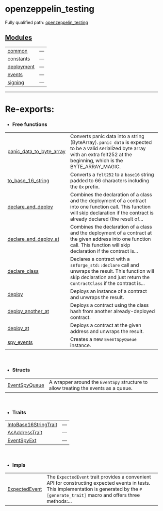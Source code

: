 # openzeppelin_testing

Fully qualified path: [openzeppelin_testing](./openzeppelin_testing.md)


## [Modules](./openzeppelin_testing-modules.md)

| | |
|:---|:---|
| [common](./openzeppelin_testing-common.md) | — |
| [constants](./openzeppelin_testing-constants.md) | — |
| [deployment](./openzeppelin_testing-deployment.md) | — |
| [events](./openzeppelin_testing-events.md) | — |
| [signing](./openzeppelin_testing-signing.md) | — |


---
 
# Re-exports: 

 - ### Free functions

| | |
|:---|:---|
| [panic_data_to_byte_array](./openzeppelin_testing-common-panic_data_to_byte_array.md) | Converts panic data into a string (ByteArray). `panic_data`  is expected to be a valid serialized byte array with an extra felt252 at the beginning, which is the BYTE_ARRAY_MAGIC. |
| [to_base_16_string](./openzeppelin_testing-common-to_base_16_string.md) | Converts a `felt252`  to a `base16`  string padded to 66 characters including the `0x`  prefix. |
| [declare_and_deploy](./openzeppelin_testing-deployment-declare_and_deploy.md) | Combines the declaration of a class and the deployment of a contract into one function call. This function will skip declaration if the contract is already declared (the result of... |
| [declare_and_deploy_at](./openzeppelin_testing-deployment-declare_and_deploy_at.md) | Combines the declaration of a class and the deployment of a contract at the given address into one function call. This function will skip declaration if the contract is... |
| [declare_class](./openzeppelin_testing-deployment-declare_class.md) | Declares a contract with a `snforge_std::declare`  call and unwraps the result. This function will skip declaration and just return the `ContractClass`  if the contract is... |
| [deploy](./openzeppelin_testing-deployment-deploy.md) | Deploys an instance of a contract and unwraps the result. |
| [deploy_another_at](./openzeppelin_testing-deployment-deploy_another_at.md) | Deploys a contract using the class hash from another already-deployed contract. |
| [deploy_at](./openzeppelin_testing-deployment-deploy_at.md) | Deploys a contract at the given address and unwraps the result. |
| [spy_events](./openzeppelin_testing-events-spy_events.md) | Creates a new `EventSpyQueue`  instance. |

<br>


 - ### Structs

| | |
|:---|:---|
| [EventSpyQueue](./openzeppelin_testing-events-EventSpyQueue.md) | A wrapper around the `EventSpy`  structure to allow treating the events as a queue. |

<br>


 - ### Traits

| | |
|:---|:---|
| [IntoBase16StringTrait](./openzeppelin_testing-common-IntoBase16StringTrait.md) | — |
| [AsAddressTrait](./openzeppelin_testing-constants-AsAddressTrait.md) | — |
| [EventSpyExt](./openzeppelin_testing-events-EventSpyExt.md) | — |

<br>


 - ### Impls

| | |
|:---|:---|
| [ExpectedEvent](./openzeppelin_testing-events-ExpectedEvent.md) | The `ExpectedEvent`  trait provides a convenient API for constructing expected events in tests. This implementation is generated by the `#[generate_trait]`  macro and offers three methods:... |

<br>

